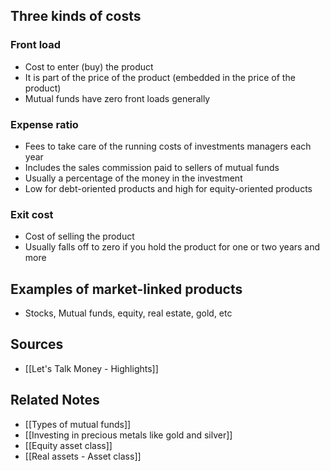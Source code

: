 ## Three kinds of costs
### Front load
- Cost to enter (buy) the product
- It is part of the price of the product (embedded in the price of the product)
- Mutual funds have zero front loads generally

### Expense ratio
- Fees to take care of the running costs of investments managers each year
- Includes the sales commission paid to sellers of mutual funds
- Usually a percentage of the money in the investment
- Low for debt-oriented products and high for equity-oriented products

### Exit cost
- Cost of selling the product
- Usually falls off to zero if you hold the product for one or two years and more

## Examples of market-linked products
- Stocks, Mutual funds, equity, real estate, gold, etc

## Sources
- [[Let's Talk Money - Highlights]]

## Related Notes
- [[Types of mutual funds]]
- [[Investing in precious metals like gold and silver]]
- [[Equity asset class]]
- [[Real assets - Asset class]]